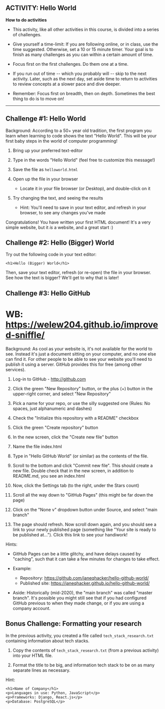 ACTIVITY: Hello World
-------------------------------------

**How to do activities**

- This activity, like all other activities in this course, is divided into a
  series of challenges.

- Give yourself a time-limit: If you are following online, or in class, use the
  time suggested. Otherwise, set a 10 or 15 minute timer. Your goal is to
  finish as many challenges as you can within a certain amount of time.

- Focus first on the first challenges. Do them one at a time.

- If you run out of time -- which you probably will -- skip to the next
  activity. Later, such as the next day, set aside time to return to activities
  to review concepts at a slower pace and dive deeper.

- Remember: Focus first on breadth, then on depth. Sometimes the best thing to
  do is to move on!


-------------------------------------



Challenge #1: Hello World
---------------------------

Background: According to a 50+ year old tradition, the first program you learn
when learning to code shows the text "Hello World". This will be your first
baby steps in the world of computer programming!


1. Bring up your preferred text-editor

2. Type in the words "Hello World" (feel free to customize this message!)

3. Save the file as `helloworld.html`

4. Open up the file in your browser
    - Locate it in your file browser (or Desktop), and double-click on it

5. Try changing the text, and seeing the results
    - Hint: You'll need to save in your text editor, and refresh in your
      browser, to see any changes you've made

Congratulations! You have written your first HTML document! It's a very
simple website, but it *is* a website, and a great start :)



Challenge #2: Hello (Bigger) World
------------------------------------

Try out the following code in your text editor:

    <h1>Hello (Bigger) World</h1>

Then, save your text editor, refresh (or re-open) the file in your browser. See
how the text is bigger? We'll get to why that is later!




Challenge #3: Hello GitHub
------------------------------------

# WB: https://welew204.github.io/improved-sniffle/

Background: As cool as your website is, it's not available for the world to
see. Instead it's just a document sitting on your computer, and no one else can
find it. For other people to be able to see your website you'll need to publish
it using a server. GitHub provides this for free (among other services).

1. Log-in to GitHub - http://github.com

2. Click the green "New Repository" button, or the plus (+) button in the
upper-right corner, and select "New Repository"

3. Pick a name for your repo, or use the silly suggested one (Rules: No spaces,
just alphanumeric and dashes)

4. Check the "Initialize this repository with a README" checkbox

5. Click the green "Create repository" button

6. In the new screen, click the "Create new file" button

7. Name the file index.html

8. Type in "Hello GitHub World" (or similar) as the contents of the
file.

9.  Scroll to the bottom and click "Commit new file". This should create
a new file. Double check that in the new screen, in addition to
README.md, you see an index.html

10. Now, click the Settings tab (to the right, under the Stars count)

11. Scroll all the way down to "GitHub Pages" (this might be far down the page)

12. Click on the "None v" dropdown button under Source, and select
"main branch"

13. The page should refresh. Now scroll down again, and you should see a
link to your newly published page (something like "Your site is ready to
be published at..."). Click this link to see your handiwork!

Hints:


- GitHub Pages can be a little glitchy, and have delays caused by "caching",
  such that it can take a few minutes for changes to take effect.

- Example:
    - Repository: https://github.com/janeqhacker/hello-github-world/
    - Published site: https://janeqhacker.github.io/hello-github-world/

- Aside: Historically (mid-2020), the "main branch" was called "master branch".
  It's possible you might still see that if you had configured GitHub previous
  to when they made change, or if you are using a company account.


Bonus Challenge: Formatting your research
-----------------------------------------

In the previous activity, you created a file called `tech_stack_research.txt`
containing information about tech stacks.

1. Copy the contents of `tech_stack_research.txt` (from a previous activity)
into your HTML file.

2. Format the title to be big, and information tech stack to be on as many
separate lines as necessary.

Hint:

    <h1>Name of Company</h1>
    <p>Languages in use: Python, JavaScript</p>
    <p>Frameworks: Django, React.js</p>
    <p>Database: PostgreSQL</p>


